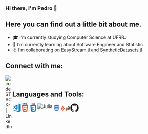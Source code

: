 ### Hi there, I'm Pedro 👋

## Here you can find out a little bit about me.
- :mortar_board: I’m currently studying Computer Science at UFRRJ
- 🌱 I’m currently learning about Software Engineer and Statistic
- :anchor: I’m collaborating on [EasyStream.jl][EasyStream] and [SyntheticDatasets.jl][Synthetic]

## Connect with me:
[<img align="left" alt="codeSTACKr | LinkedIn" width="22px" src="https://cdn.jsdelivr.net/npm/simple-icons@v3/icons/linkedin.svg" />][linkedin]
<br>

## Languages and Tools:
<img align="left" alt="Visual Studio Code" height="26px" src="https://raw.githubusercontent.com/github/explore/80688e429a7d4ef2fca1e82350fe8e3517d3494d/topics/visual-studio-code/visual-studio-code.png" />
<img align="left" alt="HTML5" height="26px" src="https://raw.githubusercontent.com/github/explore/80688e429a7d4ef2fca1e82350fe8e3517d3494d/topics/html/html.png" />
<img align="left" alt="CSS3" height="26px" src="https://raw.githubusercontent.com/github/explore/80688e429a7d4ef2fca1e82350fe8e3517d3494d/topics/css/css.png" />
<img align="left" alt="Julia" height="26px" src="https://github.com/JuliaLang/julia-logo-graphics/blob/master/images/julia-logo-color.png"/>
<img align="left" alt="SQL" height="26px" src="https://raw.githubusercontent.com/github/explore/80688e429a7d4ef2fca1e82350fe8e3517d3494d/topics/sql/sql.png" />
<img align="left" alt="Git" height="30px" src="https://raw.githubusercontent.com/github/explore/80688e429a7d4ef2fca1e82350fe8e3517d3494d/topics/git/git.png" />
<img align="left" alt="GitHub" height="26px" src="https://raw.githubusercontent.com/github/explore/78df643247d429f6cc873026c0622819ad797942/topics/github/github.png" />

[Linkedin]: https://www.linkedin.com/in/pedro-conrado-b3a6b3192/
[JuliaLang]: https://github.com/JuliaLang
[EasyStream]: https://github.com/ATISLabs/EasyStream.jl
[Synthetic]: https://github.com/ATISLabs/SyntheticDatasets.jl
